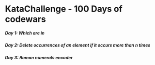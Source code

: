 # KataChallenge - 100 Days of codewars

##### Day 1: Which are in 
##### Day 2: Delete occurrences of an element if it occurs more than n times
##### Day 3: Roman numerals encoder

